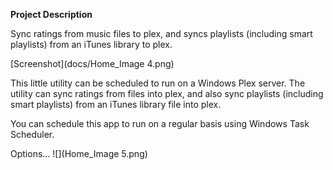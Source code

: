 **Project Description**

Sync ratings from music files to plex, and syncs playlists (including smart playlists) from an iTunes library to plex.

[Screenshot](docs/Home_Image 4.png)

This little utility can be scheduled to run on a Windows Plex server. The utility can sync ratings from files into plex, and also sync playlists (including smart playlists) from an iTunes library file into plex.

You can schedule this app to run on a regular basis using Windows Task Scheduler.

Options...
![](Home_Image 5.png)
